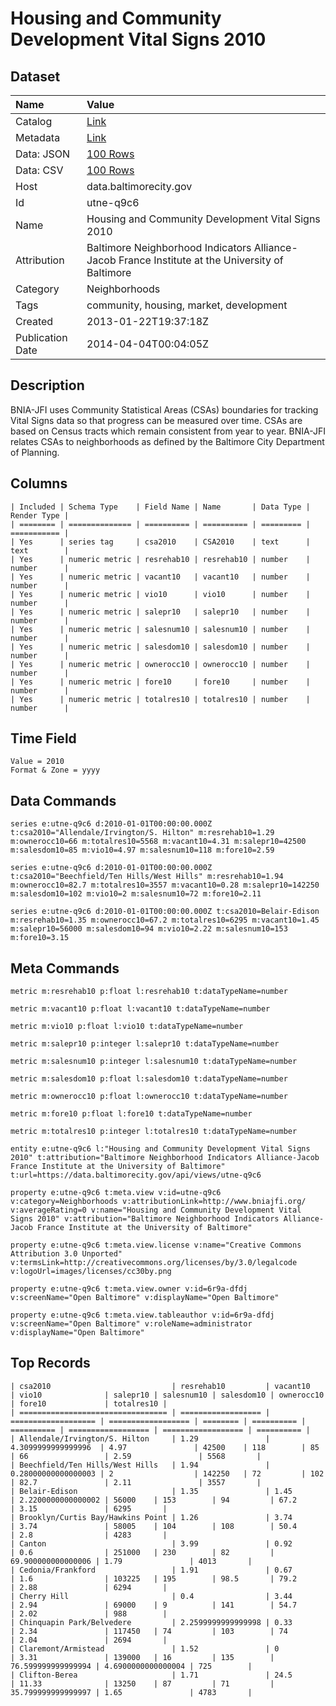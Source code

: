 # Housing and Community Development Vital Signs 2010

## Dataset

| Name | Value |
| :--- | :---- |
| Catalog | [Link](https://catalog.data.gov/dataset/housing-and-community-development-vital-signs-2010-1cb56) |
| Metadata | [Link](https://data.baltimorecity.gov/api/views/utne-q9c6) |
| Data: JSON | [100 Rows](https://data.baltimorecity.gov/api/views/utne-q9c6/rows.json?max_rows=100) |
| Data: CSV | [100 Rows](https://data.baltimorecity.gov/api/views/utne-q9c6/rows.csv?max_rows=100) |
| Host | data.baltimorecity.gov |
| Id | utne-q9c6 |
| Name | Housing and Community Development Vital Signs 2010 |
| Attribution | Baltimore Neighborhood Indicators Alliance-Jacob France Institute at the University of Baltimore |
| Category | Neighborhoods |
| Tags | community, housing, market, development |
| Created | 2013-01-22T19:37:18Z |
| Publication Date | 2014-04-04T00:04:05Z |

## Description

BNIA-JFI uses Community Statistical Areas (CSAs) boundaries for tracking Vital Signs data so that progress can be measured over time. CSAs are based on Census tracts which remain consistent from year to year. BNIA-JFI relates CSAs to neighborhoods as defined by the Baltimore City Department of Planning.

## Columns

```ls
| Included | Schema Type    | Field Name | Name       | Data Type | Render Type |
| ======== | ============== | ========== | ========== | ========= | =========== |
| Yes      | series tag     | csa2010    | CSA2010    | text      | text        |
| Yes      | numeric metric | resrehab10 | resrehab10 | number    | number      |
| Yes      | numeric metric | vacant10   | vacant10   | number    | number      |
| Yes      | numeric metric | vio10      | vio10      | number    | number      |
| Yes      | numeric metric | salepr10   | salepr10   | number    | number      |
| Yes      | numeric metric | salesnum10 | salesnum10 | number    | number      |
| Yes      | numeric metric | salesdom10 | salesdom10 | number    | number      |
| Yes      | numeric metric | ownerocc10 | ownerocc10 | number    | number      |
| Yes      | numeric metric | fore10     | fore10     | number    | number      |
| Yes      | numeric metric | totalres10 | totalres10 | number    | number      |
```

## Time Field

```ls
Value = 2010
Format & Zone = yyyy
```

## Data Commands

```ls
series e:utne-q9c6 d:2010-01-01T00:00:00.000Z t:csa2010="Allendale/Irvington/S. Hilton" m:resrehab10=1.29 m:ownerocc10=66 m:totalres10=5568 m:vacant10=4.31 m:salepr10=42500 m:salesdom10=85 m:vio10=4.97 m:salesnum10=118 m:fore10=2.59

series e:utne-q9c6 d:2010-01-01T00:00:00.000Z t:csa2010="Beechfield/Ten Hills/West Hills" m:resrehab10=1.94 m:ownerocc10=82.7 m:totalres10=3557 m:vacant10=0.28 m:salepr10=142250 m:salesdom10=102 m:vio10=2 m:salesnum10=72 m:fore10=2.11

series e:utne-q9c6 d:2010-01-01T00:00:00.000Z t:csa2010=Belair-Edison m:resrehab10=1.35 m:ownerocc10=67.2 m:totalres10=6295 m:vacant10=1.45 m:salepr10=56000 m:salesdom10=94 m:vio10=2.22 m:salesnum10=153 m:fore10=3.15
```

## Meta Commands

```ls
metric m:resrehab10 p:float l:resrehab10 t:dataTypeName=number

metric m:vacant10 p:float l:vacant10 t:dataTypeName=number

metric m:vio10 p:float l:vio10 t:dataTypeName=number

metric m:salepr10 p:integer l:salepr10 t:dataTypeName=number

metric m:salesnum10 p:integer l:salesnum10 t:dataTypeName=number

metric m:salesdom10 p:float l:salesdom10 t:dataTypeName=number

metric m:ownerocc10 p:float l:ownerocc10 t:dataTypeName=number

metric m:fore10 p:float l:fore10 t:dataTypeName=number

metric m:totalres10 p:integer l:totalres10 t:dataTypeName=number

entity e:utne-q9c6 l:"Housing and Community Development Vital Signs 2010" t:attribution="Baltimore Neighborhood Indicators Alliance-Jacob France Institute at the University of Baltimore" t:url=https://data.baltimorecity.gov/api/views/utne-q9c6

property e:utne-q9c6 t:meta.view v:id=utne-q9c6 v:category=Neighborhoods v:attributionLink=http://www.bniajfi.org/ v:averageRating=0 v:name="Housing and Community Development Vital Signs 2010" v:attribution="Baltimore Neighborhood Indicators Alliance-Jacob France Institute at the University of Baltimore"

property e:utne-q9c6 t:meta.view.license v:name="Creative Commons Attribution 3.0 Unported" v:termsLink=http://creativecommons.org/licenses/by/3.0/legalcode v:logoUrl=images/licenses/cc30by.png

property e:utne-q9c6 t:meta.view.owner v:id=6r9a-dfdj v:screenName="Open Baltimore" v:displayName="Open Baltimore"

property e:utne-q9c6 t:meta.view.tableauthor v:id=6r9a-dfdj v:screenName="Open Baltimore" v:roleName=administrator v:displayName="Open Baltimore"
```

## Top Records

```ls
| csa2010                           | resrehab10         | vacant10            | vio10              | salepr10 | salesnum10 | salesdom10 | ownerocc10         | fore10             | totalres10 | 
| ================================= | ================== | =================== | ================== | ======== | ========== | ========== | ================== | ================== | ========== | 
| Allendale/Irvington/S. Hilton     | 1.29               | 4.3099999999999996  | 4.97               | 42500    | 118        | 85         | 66                 | 2.59               | 5568       | 
| Beechfield/Ten Hills/West Hills   | 1.94               | 0.28000000000000003 | 2                  | 142250   | 72         | 102        | 82.7               | 2.11               | 3557       | 
| Belair-Edison                     | 1.35               | 1.45                | 2.2200000000000002 | 56000    | 153        | 94         | 67.2               | 3.15               | 6295       | 
| Brooklyn/Curtis Bay/Hawkins Point | 1.26               | 3.74                | 3.74               | 58005    | 104        | 108        | 50.4               | 2.8                | 4283       | 
| Canton                            | 3.99               | 0.92                | 0.6                | 251000   | 230        | 82         | 69.900000000000006 | 1.79               | 4013       | 
| Cedonia/Frankford                 | 1.91               | 0.67                | 1.6                | 103225   | 195        | 98.5       | 79.2               | 2.88               | 6294       | 
| Cherry Hill                       | 0.4                | 3.44                | 2.94               | 69000    | 9          | 141        | 54.7               | 2.02               | 988        | 
| Chinquapin Park/Belvedere         | 2.2599999999999998 | 0.33                | 2.34               | 117450   | 74         | 103        | 74                 | 2.04               | 2694       | 
| Claremont/Armistead               | 1.52               | 0                   | 3.31               | 139000   | 16         | 135        | 76.599999999999994 | 4.6900000000000004 | 725        | 
| Clifton-Berea                     | 1.71               | 24.5                | 11.33              | 13250    | 87         | 71         | 35.799999999999997 | 1.65               | 4783       | 
```